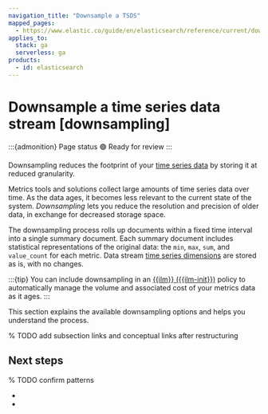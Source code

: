 ```yaml
---
navigation_title: "Downsample a TSDS"
mapped_pages:
  - https://www.elastic.co/guide/en/elasticsearch/reference/current/downsampling.html
applies_to:
  stack: ga
  serverless: ga
products:
  - id: elasticsearch
---
```


# Downsample a time series data stream [downsampling]

:::{admonition} Page status
🟢 Ready for review
:::

Downsampling reduces the footprint of your [time series data](time-series-data-stream-tsds.md) by storing it at reduced granularity.

Metrics tools and solutions collect large amounts of time series data over time. As the data ages, it becomes less relevant to the current state of the system. _Downsampling_ lets you reduce the resolution and precision of older data, in exchange for decreased storage space.

The downsampling process rolls up documents within a fixed time interval into a single summary document. Each summary document includes statistical representations of the original data: the `min`, `max`, `sum`, and `value_count` for each metric. Data stream [time series dimensions](time-series-data-stream-tsds.md#time-series-dimension) are stored as is, with no changes.

:::{tip}
You can include downsampling in an [{{ilm}} ({{ilm-init}})](../../lifecycle/index-lifecycle-management.md) policy to automatically manage the volume and associated cost of your metrics data as it ages.
:::

This section explains the available downsampling options and helps you understand the process.

% TODO add subsection links and conceptual links after restructuring

## Next steps
% TODO confirm patterns

* [](downsampling-concepts.md)
* [](run-downsampling.md)